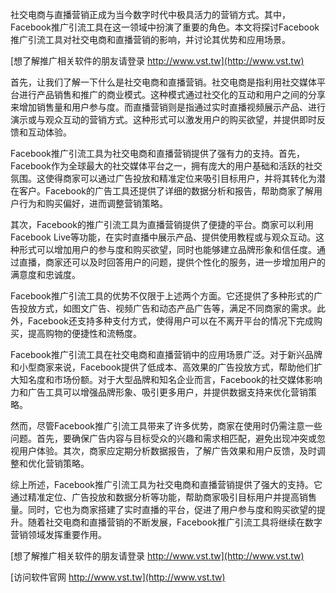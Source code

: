 社交电商与直播营销正成为当今数字时代中极具活力的营销方式。其中，Facebook推广引流工具在这一领域中扮演了重要的角色。本文将探讨Facebook推广引流工具对社交电商和直播营销的影响，并讨论其优势和应用场景。

[想了解推广相关软件的朋友请登录 http://www.vst.tw](http://www.vst.tw)

首先，让我们了解一下什么是社交电商和直播营销。社交电商是指利用社交媒体平台进行产品销售和推广的商业模式。这种模式通过社交化的互动和用户之间的分享来增加销售量和用户参与度。而直播营销则是指通过实时直播视频展示产品、进行演示或与观众互动的营销方式。这种形式可以激发用户的购买欲望，并提供即时反馈和互动体验。

Facebook推广引流工具为社交电商和直播营销提供了强有力的支持。首先，Facebook作为全球最大的社交媒体平台之一，拥有庞大的用户基础和活跃的社交氛围。这使得商家可以通过广告投放和精准定位来吸引目标用户，并将其转化为潜在客户。Facebook的广告工具还提供了详细的数据分析和报告，帮助商家了解用户行为和购买偏好，进而调整营销策略。

其次，Facebook的推广引流工具为直播营销提供了便捷的平台。商家可以利用Facebook Live等功能，在实时直播中展示产品、提供使用教程或与观众互动。这种形式可以增加用户的参与度和购买欲望，同时也能够建立品牌形象和信任度。通过直播，商家还可以及时回答用户的问题，提供个性化的服务，进一步增加用户的满意度和忠诚度。

Facebook推广引流工具的优势不仅限于上述两个方面。它还提供了多种形式的广告投放方式，如图文广告、视频广告和动态产品广告等，满足不同商家的需求。此外，Facebook还支持多种支付方式，使得用户可以在不离开平台的情况下完成购买，提高购物的便捷性和流畅度。

Facebook推广引流工具在社交电商和直播营销中的应用场景广泛。对于新兴品牌和小型商家来说，Facebook提供了低成本、高效果的广告投放方式，帮助他们扩大知名度和市场份额。对于大型品牌和知名企业而言，Facebook的社交媒体影响力和广告工具可以增强品牌形象、吸引更多用户，并提供数据支持来优化营销策略。

然而，尽管Facebook推广引流工具带来了许多优势，商家在使用时仍需注意一些问题。首先，要确保广告内容与目标受众的兴趣和需求相匹配，避免出现冲突或忽视用户体验。其次，商家应定期分析数据报告，了解广告效果和用户反馈，及时调整和优化营销策略。

综上所述，Facebook推广引流工具为社交电商和直播营销提供了强大的支持。它通过精准定位、广告投放和数据分析等功能，帮助商家吸引目标用户并提高销售量。同时，它也为商家搭建了实时直播的平台，促进了用户参与度和购买欲望的提升。随着社交电商和直播营销的不断发展，Facebook推广引流工具将继续在数字营销领域发挥重要作用。

[想了解推广相关软件的朋友请登录 http://www.vst.tw](http://www.vst.tw)


[访问软件官网 http://www.vst.tw](http://www.vst.tw)
